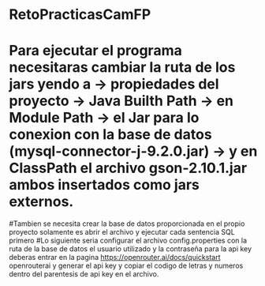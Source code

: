 # RetoPracticasCamFP
# Para ejecutar el programa necesitaras cambiar la ruta de los jars yendo a -> propiedades del proyecto -> Java Builth Path -> en Module Path -> el Jar para lo conexion con la base de datos (mysql-connector-j-9.2.0.jar) -> y en ClassPath el archivo gson-2.10.1.jar ambos insertados como jars externos.
#Tambien se necesita crear la base de datos proporcionada en el propio proyecto solamente es abrir el archivo y ejecutar cada sentencia SQL primero
#Lo siguiente seria configurar el archivo config.properties con la ruta de la base de datos el usuario utilizado y la contraseña para la api key deberas entrar en la pagina https://openrouter.ai/docs/quickstart openrouterai y generar el api key y copiar el codigo de letras y numeros dentro del parentesis de api key en el archivo.
